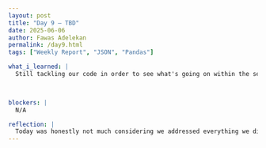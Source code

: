 ```yaml
---
layout: post
title: "Day 9 – TBD"
date: 2025-06-06
author: Fawas Adelekan
permalink: /day9.html
tags: ["Weekly Report", "JSON", "Pandas"]

what_i_learned: |
  Still tackling our code in order to see what's going on within the seasons and trying to figure out to to get that information to display. Today was very informative in how to handle the issues at hand. Getting the json was the easier part but it's trying to figure out how to get the rest of the information within that json. Worked on our weekly report when it comes to our project, It was easy to delegate and figure out who's doing what within the project and what challenges are being dealt. Pointing out how AI is cracking down on sport journalism within this project. 

  

blockers: |
  N/A

reflection: |
  Today was honestly not much considering we addressed everything we did yesterday but this time we just built on it. Still getting used to Panda and it's functions. Interesting discussion on AI replacing Humans as agents which I'm perplexed on agreeing with. What it comes down to honestly is that there's good and bad within everything going on. I liked how we got started on our report and figured out what we need to build up on what we started.
---
```

